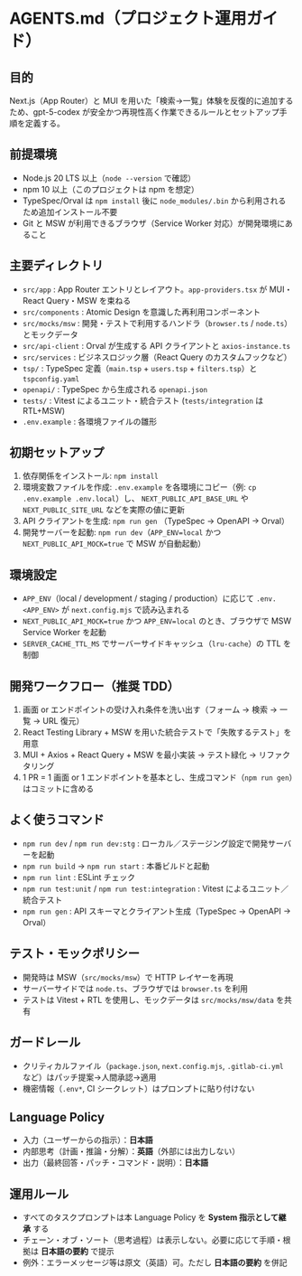 # AGENTS.md（プロジェクト運用ガイド）

## 目的
Next.js（App Router）と MUI を用いた「検索→一覧」体験を反復的に追加するため、gpt-5-codex が安全かつ再現性高く作業できるルールとセットアップ手順を定義する。

## 前提環境
- Node.js 20 LTS 以上（`node --version` で確認）
- npm 10 以上（このプロジェクトは npm を想定）
- TypeSpec/Orval は `npm install` 後に `node_modules/.bin` から利用されるため追加インストール不要
- Git と MSW が利用できるブラウザ（Service Worker 対応）が開発環境にあること

## 主要ディレクトリ
- `src/app` : App Router エントリとレイアウト。`app-providers.tsx` が MUI・React Query・MSW を束ねる
- `src/components` : Atomic Design を意識した再利用コンポーネント
- `src/mocks/msw` : 開発・テストで利用するハンドラ（`browser.ts` / `node.ts`）とモックデータ
- `src/api-client` : Orval が生成する API クライアントと `axios-instance.ts`
- `src/services` : ビジネスロジック層（React Query のカスタムフックなど）
- `tsp/` : TypeSpec 定義（`main.tsp` + `users.tsp` + `filters.tsp`）と `tspconfig.yaml`
- `openapi/` : TypeSpec から生成される `openapi.json`
- `tests/` : Vitest によるユニット・統合テスト (`tests/integration` は RTL+MSW)
- `.env.example` : 各環境ファイルの雛形

## 初期セットアップ
1. 依存関係をインストール: `npm install`
2. 環境変数ファイルを作成: `.env.example` を各環境にコピー（例: `cp .env.example .env.local`）し、 `NEXT_PUBLIC_API_BASE_URL` や `NEXT_PUBLIC_SITE_URL` などを実際の値に更新
3. API クライアントを生成: `npm run gen` （TypeSpec → OpenAPI → Orval）
4. 開発サーバーを起動: `npm run dev`（`APP_ENV=local` かつ `NEXT_PUBLIC_API_MOCK=true` で MSW が自動起動）

## 環境設定
- `APP_ENV`（local / development / staging / production）に応じて `.env.<APP_ENV>` が `next.config.mjs` で読み込まれる
- `NEXT_PUBLIC_API_MOCK=true` かつ `APP_ENV=local` のとき、ブラウザで MSW Service Worker を起動
- `SERVER_CACHE_TTL_MS` でサーバーサイドキャッシュ（`lru-cache`）の TTL を制御

## 開発ワークフロー（推奨 TDD）
1. 画面 or エンドポイントの受け入れ条件を洗い出す（フォーム → 検索 → 一覧 → URL 復元）
2. React Testing Library + MSW を用いた統合テストで「失敗するテスト」を用意
3. MUI + Axios + React Query + MSW を最小実装 → テスト緑化 → リファクタリング
4. 1 PR = 1 画面 or 1 エンドポイントを基本とし、生成コマンド（`npm run gen`）はコミットに含める

## よく使うコマンド
- `npm run dev` / `npm run dev:stg` : ローカル／ステージング設定で開発サーバーを起動
- `npm run build` → `npm run start` : 本番ビルドと起動
- `npm run lint` : ESLint チェック
- `npm run test:unit` / `npm run test:integration` : Vitest によるユニット／統合テスト
- `npm run gen` : API スキーマとクライアント生成（TypeSpec → OpenAPI → Orval）

## テスト・モックポリシー
- 開発時は MSW（`src/mocks/msw`）で HTTP レイヤーを再現
- サーバーサイドでは `node.ts`、ブラウザでは `browser.ts` を利用
- テストは Vitest + RTL を使用し、モックデータは `src/mocks/msw/data` を共有

## ガードレール
- クリティカルファイル（`package.json`, `next.config.mjs`, `.gitlab-ci.yml` など）はパッチ提案→人間承認→適用
- 機密情報（`.env*`, CI シークレット）はプロンプトに貼り付けない

## Language Policy
- 入力（ユーザーからの指示）：**日本語**
- 内部思考（計画・推論・分解）：**英語**（外部には出力しない）
- 出力（最終回答・パッチ・コマンド・説明）：**日本語**

## 運用ルール
- すべてのタスクプロンプトは本 Language Policy を **System 指示として継承** する
- チェーン・オブ・ソート（思考過程）は表示しない。必要に応じて手順・根拠は **日本語の要約** で提示
- 例外：エラーメッセージ等は原文（英語）可。ただし **日本語の要約** を併記
